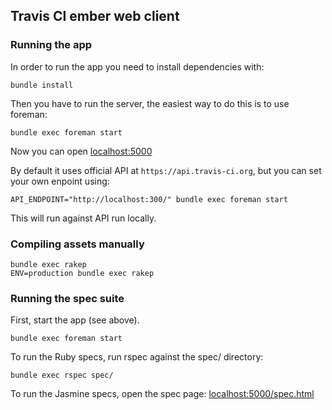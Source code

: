 ## Travis CI ember web client

### Running the app

In order to run the app you need to install dependencies with:

    bundle install

Then you have to run the server, the easiest way to do this is to
use foreman:

    bundle exec foreman start

Now you can open [localhost:5000](http://localhost:5000)

By default it uses official API at `https://api.travis-ci.org`, but you
can set your own enpoint using:


    API_ENDPOINT="http://localhost:300/" bundle exec foreman start

This will run against API run locally.

### Compiling assets manually

    bundle exec rakep
    ENV=production bundle exec rakep

### Running the spec suite

First, start the app (see above).

    bundle exec foreman start

To run the Ruby specs, run rspec against the spec/ directory:

    bundle exec rspec spec/

To run the Jasmine specs, open the spec page: [localhost:5000/spec.html](http://localhost:5000/spec.html)